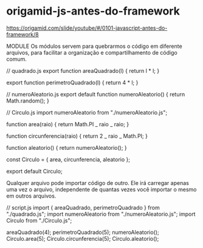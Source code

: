 # origamid-js-antes-do-framework

https://origamid.com/slide/youtube/#/0101-javascript-antes-do-framework/8

MODULE
Os módulos servem para quebrarmos o código em diferente arquivos, para facilitar a organização e compartilhamento de código comum.

<!-- Só funciona em servidor, seja local ou online
Não irá funcionar se você abrir o html direto -->
<script type="module" src="./script.js"></script>

// quadrado.js
export function areaQuadrado(l) {
return l \* l;
}

export function perimetroQuadrado(l) {
return 4 \* l;
}

// numeroAleatorio.js
export default function numeroAleatorio() {
return Math.random();
}

// Circulo.js
import numeroAleatorio from "./numeroAleatorio.js";

function area(raio) {
return Math.PI _ raio _ raio;
}

function circunferencia(raio) {
return 2 _ raio _ Math.PI;
}

function aleatorio() {
return numeroAleatorio();
}

const Circulo = {
area,
circunferencia,
aleatorio
};

export default Circulo;

Qualquer arquivo pode importar código de outro. Ele irá carregar apenas uma vez o arquivo, independente de quantas vezes você importar o mesmo em outros arquivos.

// script.js
import { areaQuadrado, perimetroQuadrado } from "./quadrado.js";
import numeroAleatorio from "./numeroAleatorio.js";
import Circulo from "./Circulo.js";

areaQuadrado(4);
perimetroQuadrado(5);
numeroAleatorio();
Circulo.area(5);
Circulo.circunferencia(5);
Circulo.aleatorio();
